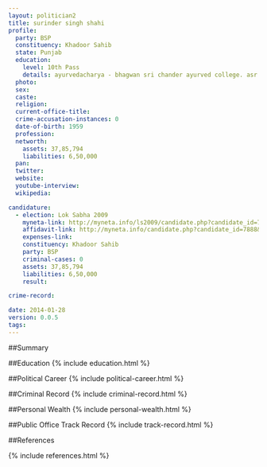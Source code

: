```yaml
---
layout: politician2
title: surinder singh shahi
profile: 
  party: BSP
  constituency: Khadoor Sahib
  state: Punjab
  education: 
    level: 10th Pass
    details: ayurvedacharya - bhagwan sri chander ayurved college. asr. all india ayurved vidyapeeth new delhi-1984
  photo: 
  sex: 
  caste: 
  religion: 
  current-office-title: 
  crime-accusation-instances: 0
  date-of-birth: 1959
  profession: 
  networth: 
    assets: 37,85,794
    liabilities: 6,50,000
  pan: 
  twitter: 
  website: 
  youtube-interview: 
  wikipedia: 

candidature: 
  - election: Lok Sabha 2009
    myneta-link: http://myneta.info/ls2009/candidate.php?candidate_id=7888
    affidavit-link: http://myneta.info/candidate.php?candidate_id=7888&scan=original
    expenses-link: 
    constituency: Khadoor Sahib 
    party: BSP
    criminal-cases: 0
    assets: 37,85,794
    liabilities: 6,50,000
    result:  

crime-record: 

date: 2014-01-28
version: 0.0.5
tags: 
---
```

##Summary


##Education
{% include education.html %}


##Political Career
{% include political-career.html %}


##Criminal Record
{% include criminal-record.html %}


##Personal Wealth
{% include personal-wealth.html %}


##Public Office Track Record
{% include track-record.html %}


##References


{% include references.html %}